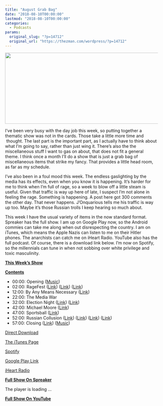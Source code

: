 ```yaml
---
title: "August Grab Bag"
date: "2018-08-10T00:00:00"
lastmod: "2018-08-10T00:00:00"
categories:
  - Podcasts
params:
  original_slug: "?p=14712"
  original_url: "https://thezman.com/wordpress/?p=14712"
---
```


[<img
src="http://thezman.com/wordpress/wp-content/uploads/2018/01/Power-Hour.png"
decoding="async" width="600" height="233" />](http://thezman.com/wordpress/wp-content/uploads/2018/01/Power-Hour.png)

I’ve been very busy with the day job this week, so putting together a
thematic show was not in the cards. Those take a little more time and
 thought. The last part is the important part, as I actually have to
think about what I’m going to say, rather than just wing it. There’s
also the the miscellaneous stuff I want to gas on about, that does not
fit a general theme. I think once a month I’ll do a show that is just a
grab bag of miscellaneous items that strike my fancy. That provides a
little head room, as far as my schedule.

I’ve also been in a foul mood this week. The endless gaslighting by the
media has its effects, even when you know it is happening. It’s harder
for me to think when I’m full of rage, so a week to blow off a little
steam is useful. Given that traffic is way up here of late, I suspect
I’m not alone in feeling the rage. Something is happening. A post here
got 300 comments the other day. That never happens. J’Onquarious tells
me his traffic is way up too. Maybe it’s those Russian trolls I keep
hearing so much about.

This week I have the usual variety of items in the now standard format.
Spreaker has the full show. I am up on Google Play now, so the Android
commies can take me along when out disrespecting the country. I am on
iTunes, which means the Apple Nazis can listen to me on their Hitler
phones. The anarchists can catch me on iHeart Radio. YouTube also has
the full podcast. Of course, there is a download link below. I’m now on
Spotify, so the millennials can tune in when not sobbing over white
privilege and toxic masculinity.

**<u>This Week’s Show</u>**

**<u>Contents</u>**

-   00:00: Opening
    (<a href="https://www.youtube.com/watch?v=X7UZeHvMYZA"
    rel="noopener noreferrer" target="_blank">Music</a>)
-   02:00: RageFest
    (<a href="https://www.netrootsnation.org/" rel="noopener noreferrer"
    target="_blank">Link</a>) (<a
    href="https://www.theadvocate.com/gambit/new_orleans/news/article_8cf8babe-972a-11e8-88ad-9f55c8a8efbc.html"
    rel="noopener noreferrer" target="_blank">Link</a>) (<a
    href="https://www.vox.com/policy-and-politics/2018/8/2/17635034/netroots-nation-explained"
    rel="noopener noreferrer" target="_blank">Link</a>)
-   12:00: By Any Means Necessary (<a
    href="https://www.rollingstone.com/politics/politics-news/nra-financial-trouble-706371/"
    rel="noopener noreferrer" target="_blank">Link</a>)
-   22:00: The Media War
-   32:00: Election Night (<a
    href="https://www.yahoo.com/news/rashida-tlaib-set-become-first-125553268.html"
    rel="noopener noreferrer" target="_blank">Link</a>) (<a
    href="https://www.cbsnews.com/live-news/primary-election-2018-08-07-kansas-michigan-missouri-washington-ohio-special-election/"
    rel="noopener noreferrer" target="_blank">Link</a>)
-   42:00: Michael Moore (<a
    href="https://www.huffingtonpost.com/entry/fahrenheit-11-9-trailer-michael-moore_us_5b6b6256e4b0bdd062061ed6?ncid=tweetlnkushpmg00000067"
    rel="noopener noreferrer" target="_blank">Link</a>)
-   47:00: Sportsball (<a
    href="http://www.espn.com/college-football/story/_/id/24259780/urban-meyer-ohio-state-buckeyes-coaching-scandal"
    rel="noopener noreferrer" target="_blank">Link</a>)
-   52:00: Russian Collusion (<a
    href="https://www.politico.com/story/2018/08/08/manafort-trial-mueller-gates-ellis-768715"
    rel="noopener noreferrer" target="_blank">Link</a>) (<a
    href="https://www.washingtonexaminer.com/news/emails-show-2016-links-among-steele-ohr-simpson-with-russian-oligarch-in-background?platform=hootsuite"
    rel="noopener noreferrer" target="_blank">Link</a>) (<a
    href="http://thehill.com/hilltv/rising/401007-opinion-top-doj-official-discussed-getting-steele-back-into-fbi-mueller-probe?amp"
    rel="noopener noreferrer" target="_blank">Link</a>) (<a
    href="http://wordpress.redirectingat.com/?id=725X1342&amp;site=theconservativetreehouse.wordpress.com&amp;xs=1&amp;isjs=1&amp;url=https%3A%2F%2Fsaraacarter.com%2Fbreaking-bruce-ohr-docs-raise-serious-questions%2F&amp;xguid=14e7732ee8c12d2dd6df46ebe8cbff00&amp;xuuid=e50d3818e95449867bc520e0824d1421&amp;xsessid=be708572a4960e6878e47af77b3976ec&amp;xcreo=0&amp;xed=0&amp;sref=https%3A%2F%2Ftheconservativetreehouse.com%2Fpage%2F1%2F&amp;xtz=240&amp;jv=13.7.1&amp;bv=2.5.1"
    rel="noopener noreferrer" target="_blank">Link</a>)
-   57:00: Closing (<a
    href="http://www.cjonline.com/news/20180803/gop-consultants-say-kobach-campaign-has-white-nationalists-on-payroll?template=ampart&amp;__twitter_impression=true"
    rel="noopener noreferrer" target="_blank">Link</a>)
    (<a href="https://www.youtube.com/watch?v=z_hiaOIWfm0"
    rel="noopener noreferrer" target="_blank">Music</a>)

<a href="https://api.spreaker.com/v2/episodes/15460234/download.mp3"
rel="noopener noreferrer" target="_blank">Direct Download</a>

<a
href="https://itunes.apple.com/us/podcast/the-z-blog-power-hour/id1262799640?mt=2"
rel="noopener noreferrer" target="_blank">The iTunes Page</a>

<a
href="https://open.spotify.com/show/5BjtT6oNlylv36FNXZxiIc?si=GaW-JFa6RHuOHiF2iHQO3Q"
rel="noopener noreferrer" target="_blank">Spotify</a>

<a
href="https://playmusic.app.goo.gl/?ibi=com.google.PlayMusic&amp;isi=691797987&amp;ius=googleplaymusic&amp;link=https://play.google.com/music/m/Ign2aae4ofqi7ih4zik5ipqtv3y?t%3DThe_Z_Blog_Power_Hour%26pcampaignid%3DMKT-na-all-co-pr-mu-pod-16"
rel="noopener noreferrer" target="_blank">Google Play Link</a>

<a href="https://www.iheart.com/podcast/the-z-blog-power-hour-29246491/"
rel="noopener noreferrer" target="_blank">iHeart Radio</a>

**<u>Full Show On Spreaker</u>**

The player is loading ...

<span class="widget_spinner dark"></span>

**<u>Full Show On YouTube</u>**
